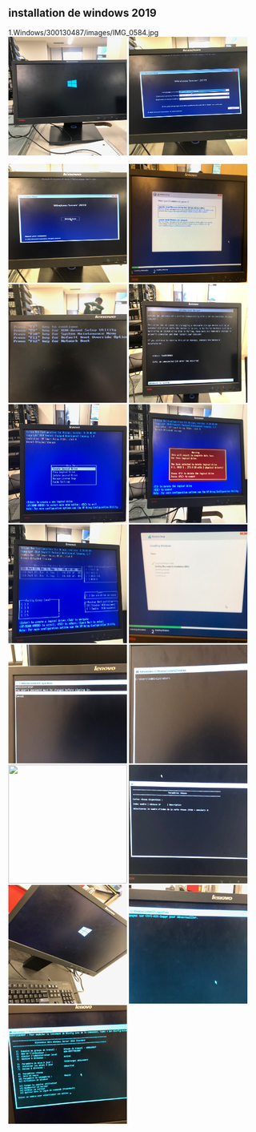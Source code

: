 ## installation de windows 2019

1.Windows/300130487/images/IMG_0584.jpg
<img src=images/IMG_0584.jpg width='237' height='237' > </img>
<img src=images/IMG_0585.jpg width='237' height='237' > </img>


<img src=images/IMG_0586.jpg width='237' height='237' > </img>
<img src=images/IMG_0587.jpg width='237' height='237' > </img>
<img src=images/IMG_0588.jpg width='237' height='237' > </img>
<img src=images/IMG_0590.jpg width='237' height='237' > </img>
<img src=images/IMG_0591.jpg width='237' height='237' > </img>
<img src=images/IMG_0592.jpg width='237' height='237' > </img>
<img src=images/IMG_0593.jpg width='237' height='237' > </img>
<img src=images/IMG_0596.jpg width='237' height='237' > </img>
<img src=images/IMG_0597.jpg width='237' height='237' > </img>
<img src=images/IMG_0598.jpg width='237' height='237' > </img>
<img src=images/IMG_0700.jpg width='237' height='237' > </img>
<img src=images/IMG_0701.jpg width='237' height='237' > </img>
<img src=images/IMG_0702.jpg width='237' height='237' > </img>
<img src=images/IMG_0703.jpg width='237' height='237' > </img>
<img src=images/IMG_0704.jpg width='237' height='237' > </img>

